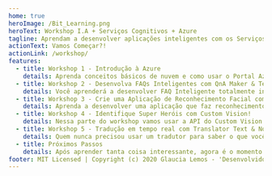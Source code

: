```yaml
---
home: true
heroImage: /Bit_Learning.png
heroText: Workshop I.A + Serviços Cognitivos + Azure
tagline: Aprendam a desenvolver aplicações inteligentes com os Serviços Cognitivos & Azure
actionText: Vamos Começar?!
actionLink: /workshop/
features:
  - title: Workshop 1 - Introdução à Azure
    details: Aprenda conceitos básicos de nuvem e como usar o Portal Azure para começar serviços básicos, como criar uma conta e configurar para que assim você possa criar aplicações de I.A & Serviços Cognitivos e disponibilizá-los na nuvem de uma maneira simples e rápida!
  - title: Workshop 2 - Desenvolva FAQs Inteligentes com QnA Maker & Teams!
    details: Você aprenderá a desenvolver FAQ Inteligente totalmente integrado com o QnA Maker & Teams
  - title: Workshop 3 - Crie uma Aplicação de Reconhecimento Facial com Face API & Node.js
    details: Aprenda a desenvolver uma aplicação que faz reconhecimento facial usando o Face API & Node.js
  - title: Workshop 4 - Identifique Super Heróis com Custom Vision!
    details: Nessa parte do workshop vamos usar a API do Custom Vision para identificar super heróis da Marvel ou DC Comics. Vamos usar o Node.js para nos auxiliar nessa jornada incrível!
  - title: Workshop 5 - Tradução em tempo real com Translator Text & Node.js
    details: Quem nunca precisou usar um tradutor para saber o que você está lendo? Vamos aprender a desenvolver um tradutor em tempo real usando a API do Translator Text com Node.js!
  - title: Próximos Passos
    details: Após aprender tanta coisa interessante, agora é o momento de darmos continuidade aos estudos relacionados a I.A & Serviços Cognitivos. Aqui você encontrará links, recursos, cursos e e-books grátis que te ajudará a trilhar no mundo de I.A!
footer: MIT Licensed | Copyright (c) 2020 Glaucia Lemos - 'Desenvolvido com muito ❤️ para a Comunidade!'
---
```


